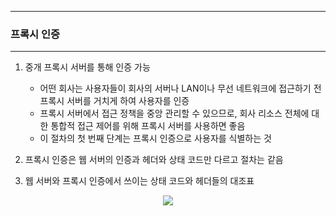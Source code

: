 -----
### 프록시 인증
-----
1. 중개 프록시 서버를 통해 인증 가능
   - 어떤 회사는 사용자들이 회사의 서버나 LAN이나 무선 네트워크에 접근하기 전 프록시 서버를 거치게 하여 사용자를 인증
   - 프록시 서버에서 접근 정책을 중앙 관리할 수 있으므로, 회사 리소스 전체에 대한 통합적 접근 제어를 위해 프록시 서버를 사용하면 좋음
   - 이 절차의 첫 번째 단계는 프록시 인증으로 사용자를 식별하는 것

2. 프록시 인증은 웹 서버의 인증과 헤더와 상태 코드만 다르고 절차는 같음
3. 웹 서버와 프록시 인증에서 쓰이는 상태 코드와 헤더들의 대조표
<div align="center">
<img src="https://github.com/user-attachments/assets/77544c3c-6031-4d4b-a9a9-8db8c797c3a1">
</div>
